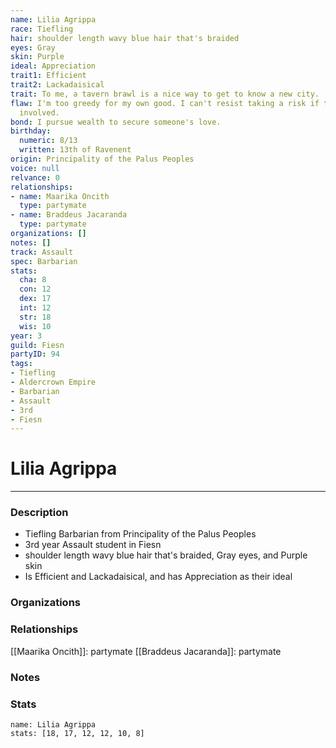 ```yaml
---
name: Lilia Agrippa
race: Tiefling
hair: shoulder length wavy blue hair that's braided
eyes: Gray
skin: Purple
ideal: Appreciation
trait1: Efficient
trait2: Lackadaisical
trait: To me, a tavern brawl is a nice way to get to know a new city.
flaw: I'm too greedy for my own good. I can't resist taking a risk if there's money
  involved.
bond: I pursue wealth to secure someone's love.
birthday:
  numeric: 8/13
  written: 13th of Ravenent
origin: Principality of the Palus Peoples
voice: null
relvance: 0
relationships:
- name: Maarika Oncith
  type: partymate
- name: Braddeus Jacaranda
  type: partymate
organizations: []
notes: []
track: Assault
spec: Barbarian
stats:
  cha: 8
  con: 12
  dex: 17
  int: 12
  str: 18
  wis: 10
year: 3
guild: Fiesn
partyID: 94
tags:
- Tiefling
- Aldercrown Empire
- Barbarian
- Assault
- 3rd
- Fiesn
---
```

# Lilia Agrippa
---
### Description
- Tiefling Barbarian from Principality of the Palus Peoples
- 3rd year Assault student in Fiesn
- shoulder length wavy blue hair that's braided, Gray eyes, and Purple skin
- Is Efficient and Lackadaisical, and has Appreciation as their ideal

### Organizations

### Relationships
[[Maarika Oncith]]: partymate
[[Braddeus Jacaranda]]: partymate

### Notes

### Stats
```statblock
name: Lilia Agrippa
stats: [18, 17, 12, 12, 10, 8]
```